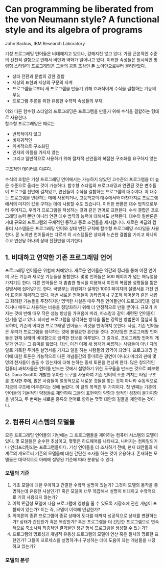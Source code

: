 # Can programming be liberated from the von Neumann style? A functional style and its algebra of programs

John Backus, IBM Research Laboratory

기성 프로그래밍 언어들은 비대해지고 있으나, 강해지진 않고 있다. 가장 근본적인 수준의 선천적 결함으로 인해서 비만과 약화가 일어나고 있다. 이러한 속성들은 원시적인 명령형 스타일의 프로그래밍은 그들의 공통 조상인 폰 노이만으로부터 물려받았다. 
- 상태 전환과 문법의 강한 결합
- 세상의 표현과 세상의 구문의 세계
- 프로그램들로부터 새 프로그램을 만들기 위해 효과적이게 수식을 결합하는 기능의 무능
- 프로그램 추론을 위한 유용한 수학적 속성들의 부재.

이와 다른 함수형 스타일의 프로그래밍은 프로그램을 만들기 위해 수식을 결합하는 형태로 사용한다.  
함수형 프로그래밍은 때로는 
- 반복적이지 않고
- 비재귀적인
- 위계적으로 구조화된
- 인자의 이름을 가지지 않는
- 그리고 일반적으로 사용하기 위해 절차적 선언들의 복잡한 구조화를 요구하지 않는

구조적인 데이터를 다룬다.

수식의 조합은 기성 프로그래밍 언어에서는 가능하지 않았던 고수준의 프로그램을 더 높은 수준으로 올리는 것이 가능하다. 함수형 스타일의 프로그래밍과 연관된 것은 변수들이 프로그램 전반에 걸쳐있고, 연산들이 수식을 결합하는 프로그램의 대수이다. 이 대수는 프로그램을 변환하는 데에 사용되거나, 고등학교의 대수에서와 마찬가지로 프로그램에서의 미지의 값을 구하는 데에 사용할 수도 있습니다. 이러한 변환은 대수 법칙으로부터 주어지고, 우리가 프로그램을 작성하는 것과 같은 언어로 표현된다. 수식 결합은 프로그래밍 능력 뿐만 아니라 연관 대수 법칙의 능력에 대해서도 선택된다. 대수의 일반론은 거대 규모의 프로그램의 구체적인 동작과 종료 조건들을 제시합니다. 새로은 계급의 컴퓨터 시스템들은 프로그래밍 언어와 상태 변환 규칙에 함수형 프로그래밍 스타일을 사용한다. 폰 노이만 언어들과는 다르게 이 시스템들은 상태와 느슨한 결합을 가지고 하나의 주요 연산당 하나의 상태 전환만을 야기한다.

## 1. 비대하고 연약한 기존 프로그래밍 언어
 
프로그래밍 언어들은 위험에 처해있다. 새로운 언어들은 약간의 정리를 통해 이전 언어의 모든 기능과 새로운 기능들을 통합한다. 몇몇 언어들은 500 페이지가 넘는 매뉴얼을 가지기도 한다. 다른 언어들은 더 촘촘한 형식을 이용해서 여전히 복잡한 설명들을 짧은 설명서에 집어넣기도 한다. 국방부는 위원회가 설계한 1000 페이지의 설명서를 가진 언어 표준을 계획하고 있다. 매번 새로운 언어들이 강타입이나 구조적 제어문과 같은 새롭고 화려한 기능들을 주장하지만 명백한 사실은 매우 적은 언어들만이 프로그래밍을 쉽게 하거나 배우고 사용하는 비용을 정당화하기 위해 더 안정적으로 만들 뿐이다.
규모가 커지는 것에 반해 매우 작은 성능 향상을 가져옴에 따라, 파스칼과 같이 세련된 언어들이 인기를 얻고 있다. 하지만 프로그램을 생각하는 방식을 돕는 강력한 방법론이 절실히 필요하며, 기존의 어떠한 프로그래밍 언어들도 이것을 만족하지 못한다. 사실, 기존 언어들은 우리가 프로그램을 생각하는 것에 불필요한 혼란을 준다.
20년동안 프로그래밍 언어들은 현재 상태의 비대함으로 급격한 진보를 이루었다. 그 결과로, 프로그래밍 언어의 개발과 연구는 그 흥미를 잃었다. 대신, 이건 이제 새 생각과 씨름하는 사람들이 아닌 디테일로 가득한 두꺼운 설명서를 가지고 일을 하는 사람들의 영역이 되었다. 프로그래밍 언어에 대한 토론은 기능적으로 다른 개념들간의 흥미로운 경연이 아니라 머리의 핀에 몇명의 천사들이 춤출 수 있는지에 대해 논하는 중세 토론을 연상케 한다.
많은 창의적인 컴퓨터 과학자들은 언어를 만드는 것에서 설명하기 위한 도구들을 만드는 것으로 퇴보했다. Dana Scott이 개발한 우아한 도구를 사용하여 기존 언어의 소름 끼치는 타입 구조를 조사한 후에, 많은 사람들이 열정적으로 새로운 것들을 찾는 것이 아니라 수동적으로 지금의 구조에 머무른다는 것에 놀랐다.
이 글의 목적은 두 가지이다. 첫 번째는 기존의 언어들의 기본적인 약점들로 제안하여 그들의 표현력의 약함과 암적인 성장이 불가피함을 밝히고, 두 번째는 새로운 종류의 언어로 향하는 몇몇 대안의 길들을 제안하는 것이다.

## 2. 컴퓨터 시스템의 모델들

모든 프로그래밍 언어들의 기반에는 그 프로그램들을 제어하는 컴퓨터 시스템의 모델이 있다. 몇 모델들은 순수한 추상이고, 몇몇은 하드웨어를 나타내고, 나머지는 컴파일되거나 인터프리팅되는 프로그램들이다. 기성 언어들을 더 조사하기 전에, 현재 대안들의 세계로의 개요로써 기존의 모델들에 대한 간단한 조사를 하는 것이 유용하다. 존재하는 모델들은 대략적으로 아래에 설명된 기준에 따라 분류될 수 있다.

### 모델의 기준

1. 기초
   모델에 대한 우아하고 간결한 수학적 설명이 있는가? 그것이 모델의 동작을 증명하는데 유용한 사실인가? 혹은 모델이 너무 복잡해서 설명이 비대하고 수학적으로 거의 사용되지 않는가?
2. 이력 민감성
   모델에 다음 프로그램에 영향을 줄 수 있도록 저장소에 관한 개념이 포함되어 있는가? 이는 즉, 모델이 이력에 민감한가?
3. 의미론의 종류
   프로그램이 종료 상태에 도다를 때까지 성공적으로 상태를 변환하는가? 상태가 간단한가 혹은 복잡한가? 혹은 프로그램을 더 간단한 프로그램으로 연속적으로 축소시켜 최종적인 결과물인 정규 형식 프로그램을 생성할 수 있는가?
4. 프로그램의 명료성과 개념적 유용성
   프로그램의 모델이 연산 혹은 절차의 명료한 표현인가? 그들이 프로세스을 설명하거나 구성하는 데에 도움이 되는 개념들을 내장하고 있는가?

### 모델의 분류
